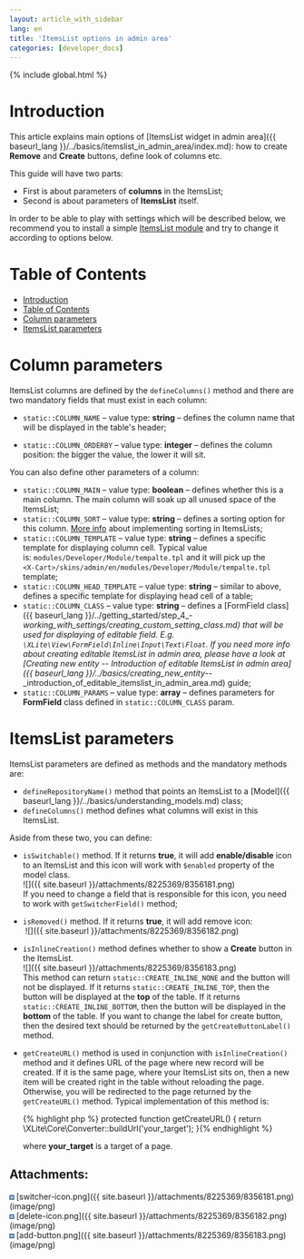 ```yaml
---
layout: article_with_sidebar
lang: en
title: 'ItemsList options in admin area'
categories: [developer_docs]
---
```


{% include global.html %}

# Introduction

This article explains main options of [ItemsList widget in admin area]({{ baseurl_lang }}/../basics/itemslist_in_admin_area/index.md): how to create **Remove** and **Create** buttons, define look of columns etc.

This guide will have two parts:

*   First is about parameters of **columns** in the ItemsList;
*   Second is about parameters of **ItemsList** itself.

In order to be able to play with settings which will be described below, we recommend you to install a simple [ItemsList module](ItemsList-in-admin-area_8225372.html#ItemsListinadminarea-Modulepack) and try to change it according to options below.

# Table of Contents

*   [Introduction](#introduction)
*   [Table of Contents](#table-of-contents)
*   [Column parameters](#column-parameters)
*   [ItemsList parameters](#itemslist-parameters)

# Column parameters

ItemsList columns are defined by the `defineColumns()` method and there are two mandatory fields that must exist in each column:

*   `static::COLUMN_NAME` – value type: **string** – defines the column name that will be displayed in the table's header;

*   `static::COLUMN_ORDERBY` – value type: **integer** – defines the column position: the bigger the value, the lower it will sit.

You can also define other parameters of a column:

*   `static::COLUMN_MAIN` – value type: **boolean** – defines whether this is a main column. The main column will soak up all unused space of the ItemsList;
*   `static::COLUMN_SORT` – value type: **string** – defines a sorting option for this column. [More info](ItemsList-in-admin-area_8225372.html) about implementing sorting in ItemsLists;
*   `static::COLUMN_TEMPLATE` – value type: **string** – defines a specific template for displaying column cell. Typical value is: `modules/Developer/Module/tempalte.tpl` and it will pick up the  
    `<X-Cart>/skins/admin/en/modules/Developer/Module/tempalte.tpl` template;
*   `static::COLUMN_HEAD_TEMPLATE` – value type: **string** – similar to above, defines a specific template for displaying head cell of a table;
*   `static::COLUMN_CLASS` – value type: **string** – defines a [FormField class]({{ baseurl_lang }}/../getting_started/step_4_-_working_with_settings/creating_custom_setting_class.md) that will be used for displaying of editable field. E.g. `\XLite\View\FormField\Inline\Input\Text\Float`. If you need more info about creating editable ItemsList in admin area, please have a look at [Creating new entity -- Introduction of editable ItemsList in admin area]({{ baseurl_lang }}/../basics/creating_new_entity_--_introduction_of_editable_itemslist_in_admin_area.md) guide;
*   `static::COLUMN_PARAMS` – value type: **array** – defines parameters for **FormField** class defined in `static::COLUMN_CLASS` param.

# ItemsList parameters

ItemsList parameters are defined as methods and the mandatory methods are:

*   `defineRepositoryName()` method that points an ItemsList to a [Model]({{ baseurl_lang }}/../basics/understanding_models.md) class;
*   `defineColumns()` method defines what columns will exist in this ItemsList.

Aside from these two, you can define:

*   `isSwitchable()` method. If it returns **true**, it will add **enable/disable** icon to an ItemsList and this icon will work with `$enabled` property of the model class.  
    ![]({{ site.baseurl }}/attachments/8225369/8356181.png)  
    If you need to change a field that is responsible for this icon, you need to work with `getSwitcherField()` method;
*   `isRemoved()` method. If it returns **true**, it will add remove icon:  
     ![]({{ site.baseurl }}/attachments/8225369/8356182.png)
*   `isInlineCreation()` method defines whether to show a **Create** button in the ItemsList.  
    ![]({{ site.baseurl }}/attachments/8225369/8356183.png)  
    This method can return `static::CREATE_INLINE_NONE` and the button will not be displayed. If it returns `static::CREATE_INLINE_TOP`, then the button will be displayed at the **top** of the table. If it returns `static::CREATE_INLINE_BOTTOM`, then the button will be displayed in the **bottom** of the table. If you want to change the label for create button, then the desired text should be returned by the `getCreateButtonLabel()` method.

*   `getCreateURL()` method is used in conjunction with `isInlineCreation()` method and it defines URL of the page where new record will be created. If it is the same page, where your ItemsList sits on, then a new item will be created right in the table without reloading the page. Otherwise, you will be redirected to the page returned by the `getCreateURL()` method. Typical implementation of this method is:

    {% highlight php %}   protected function getCreateURL()
       {
           return \XLite\Core\Converter::buildUrl('your_target');
       }{% endhighlight %}

    where **your_target** is a target of a page.

## Attachments:

![](images/icons/bullet_blue.gif) [switcher-icon.png]({{ site.baseurl }}/attachments/8225369/8356181.png) (image/png)  
![](images/icons/bullet_blue.gif) [delete-icon.png]({{ site.baseurl }}/attachments/8225369/8356182.png) (image/png)  
![](images/icons/bullet_blue.gif) [add-button.png]({{ site.baseurl }}/attachments/8225369/8356183.png) (image/png)